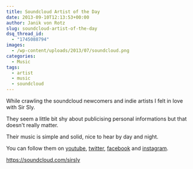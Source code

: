 ```yaml
---
title: Soundcloud Artist of the Day
date: 2013-09-10T12:13:53+00:00
author: Janik von Rotz
slug: soundcloud-artist-of-the-day
dsq_thread_id:
  - "1745088794"
images:
  - /wp-content/uploads/2013/07/soundcloud.png
categories:
  - Music
tags:
  - artist
  - music
  - soundcloud
---
```

While crawling the soundcloud newcomers and indie artists I felt in love with Sir Sly.

They seem a little bit shy about publicising personal informations but that doesn't really matter.

Their music is simple and solid, nice to hear by day and night.

You can follow them on <a href="https://www.youtube.com/SirSly" target="_blank">youtube</a>, <a href="https://twitter.com/sirsly" target="_blank">twitter</a>, <a href="https://www.facebook.com/sirslymusic" target="_blank">facebook</a> and <a href="https://instagram.com/sirsly" target="_blank">instagram</a>.

https://soundcloud.com/sirsly
